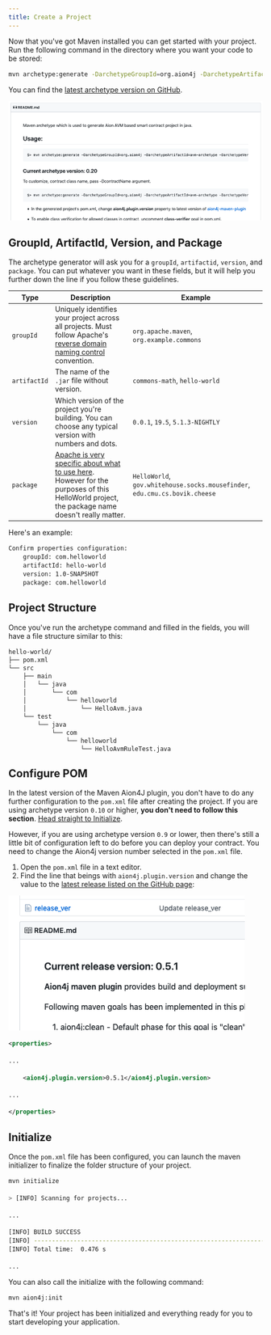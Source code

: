```yaml
---
title: Create a Project
---
```


Now that you've got Maven installed you can get started with your project. Run the following command in the directory where you want your code to be stored:

```bash
mvn archetype:generate -DarchetypeGroupId=org.aion4j -DarchetypeArtifactId=avm-archetype -DarchetypeVersion=0.20
```

You can find the [latest archetype version on GitHub](https://github.com/bloxbean/avm-archetype).

![Archetype Version Screenshot](images/bloxbean-archetype-version.png)

## GroupId, ArtifactId, Version, and Package

The archetype generator will ask you for a `groupId`, `artifactid`, `version`, and `package`. You can put whatever you want in these fields, but it will help you further down the line if you follow these guidelines.

| Type | Description | Example |
| ---- | ----------- | ------- |
| `groupId` | Uniquely identifies your project across all projects. Must follow Apache's [reverse domain naming control](https://maven.apache.org/guides/mini/guide-naming-conventions.html) convention. | `org.apache.maven`, `org.example.commons` |
| `artifactId` | The name of the `.jar` file without version. | `commons-math`, `hello-world` |
| `version` | Which version of the project you're building. You can choose any typical version with numbers and dots. | `0.0.1`, `19.5`, `5.1.3-NIGHTLY` |
| `package` | [Apache is very specific about what to use here](https://docs.oracle.com/javase/specs/jls/se6/html/packages.html#7.7). However for the purposes of this HelloWorld project, the package name doesn't really matter. | `HelloWorld`, `gov.whitehouse.socks.mousefinder`, `edu.cmu.cs.bovik.cheese` |

Here's an example:

```bash
Confirm properties configuration:
    groupId: com.helloworld
    artifactId: hello-world
    version: 1.0-SNAPSHOT
    package: com.helloworld
```

## Project Structure

Once you've run the archetype command and filled in the fields, you will have a file structure similar to this:

```text
hello-world/
├── pom.xml
└── src
    ├── main
    │   └── java
    │       └── com
    │           └── helloworld
    │               └── HelloAvm.java
    └── test
        └── java
            └── com
                └── helloworld
                    └── HelloAvmRuleTest.java
```

## Configure POM

In the latest version of the Maven Aion4J plugin, you don't have to do any further configuration to the `pom.xml` file after creating the project. If you are using archetype version `0.10` or higher, **you don't need to follow this section**. [Head straight to Initialize](#initialize).

However, if you are using archetype version `0.9` or lower, then there's still a little bit of configuration left to do before you can deploy your contract. You need to change the Aion4j version number selected in the `pom.xml` file.

1. Open the `pom.xml` file in a text editor.
2. Find the line that beings with `aion4j.plugin.version` and change the value to the [latest release listed on the GitHub page](https://github.com/bloxbean/aion4j-maven-plugin):

![GitHub Package Version](images/github-package-version.png)

```xml
<properties>

...

    <aion4j.plugin.version>0.5.1</aion4j.plugin.version>

...

</properties>
```

## Initialize

Once the `pom.xml` file has been configured, you can launch the maven initializer to finalize the folder structure of your project.

```bash
mvn initialize

> [INFO] Scanning for projects...

...

[INFO] BUILD SUCCESS
[INFO] ------------------------------------------------------------------------
[INFO] Total time:  0.476 s

...
```

You can also call the initialize with the following command:

```bash
mvn aion4j:init
```

That's it! Your project has been initialized and everything ready for you to start developing your application.
